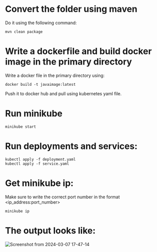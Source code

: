 # Convert the folder using maven
Do it using the following command:

    mvn clean package

# Write a dockerfile and build docker image in the primary directory
Write a docker file in the primary directory using:

    docker build -t javaimage:latest
Push it to docker hub and pull using kubernetes yaml file.
# Run minikube 

    minikube start

# Run deployments and services:

    kubectl apply -f deployment.yaml
    kubectl apply -f service.yaml

# Get minikube ip:
 Make sure to write the correct port number in the format <ip_address:port_number>
    
    minikube ip

# The output looks like:
![Screenshot from 2024-03-07 17-47-14](https://github.com/SharanReddyy/K8s/assets/78129496/29b4cd6b-8e5b-4414-8542-e18e1e6bdf28)


    
